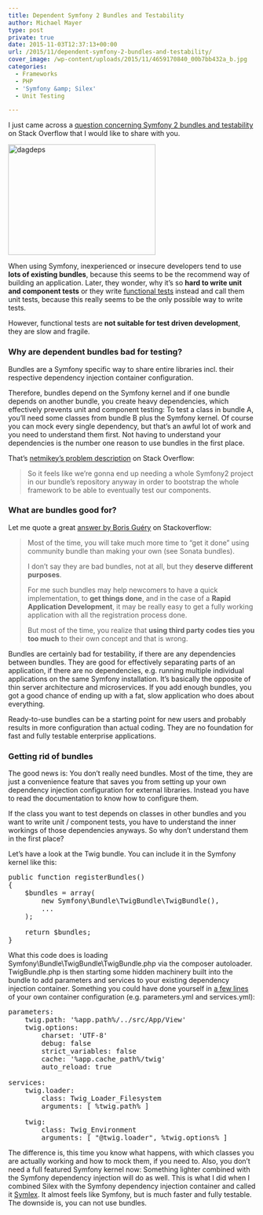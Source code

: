 ```yaml
---
title: Dependent Symfony 2 Bundles and Testability
author: Michael Mayer
type: post
private: true
date: 2015-11-03T12:37:13+00:00
url: /2015/11/dependent-symfony-2-bundles-and-testability/
cover_image: /wp-content/uploads/2015/11/4659170840_00b7bb432a_b.jpg
categories:
  - Frameworks
  - PHP
  - 'Symfony &amp; Silex'
  - Unit Testing

---
```


I just came across a <a href="http://stackoverflow.com/questions/24251539/how-to-test-a-shared-symfony-2-bundle-without-a-full-project/33494810#33494810" target="_blank"> question concerning Symfony 2 bundles and testability</a> on Stack Overflow that I would like to share with you.

[<img class="alignright wp-image-2942" src="/wp-content/uploads/2015/11/dagdeps-500x375.png" alt="dagdeps" width="300" height="225" srcset="/wp-content/uploads/2015/11/dagdeps-500x375.png 500w, /wp-content/uploads/2015/11/dagdeps.png 800w" sizes="(max-width: 300px) 100vw, 300px" />][1]

When using Symfony, inexperienced or insecure developers tend to use **lots of existing bundles**, because this seems to be the recommend way of building an application. Later, they wonder, why it&#8217;s so **hard to write unit and component tests** or they write <a href="http://symfony.com/doc/current/book/testing.html#functional-tests" target="_blank">functional tests</a> instead and call them unit tests, because this really seems to be the only possible way to write tests.

However, functional tests are **not suitable for test driven development**, they are slow and fragile.

### Why are dependent bundles bad for testing?

Bundles are a Symfony specific way to share entire libraries incl. their respective dependency injection container configuration.

Therefore, bundles depend on the Symfony kernel and if one bundle depends on another bundle, you create heavy dependencies, which effectively prevents unit and component testing: To test a class in bundle A, you&#8217;ll need some classes from bundle B plus the Symfony kernel. Of course you can mock every single dependency, but that&#8217;s an awful lot of work and you need to understand them first. Not having to understand your dependencies is the number one reason to use bundles in the first place.

That&#8217;s <a href="http://stackoverflow.com/questions/24251539/how-to-test-a-shared-symfony-2-bundle-without-a-full-project/33494810#33494810" target="_blank">netmikey&#8217;s problem description</a> on Stack Overflow:

> So it feels like we&#8217;re gonna end up needing a whole Symfony2 project in our bundle&#8217;s repository anyway in order to bootstrap the whole framework to be able to eventually test our components.

### What are bundles good for?

Let me quote a great <a href="http://stackoverflow.com/questions/19064719/fosuserbundle-what-is-the-point" target="_blank">answer by Boris Guéry</a> on Stackoverflow:

> Most of the time, you will take much more time to &#8220;get it done&#8221; using community bundle than making your own (see Sonata bundles).
> 
> I don&#8217;t say they are bad bundles, not at all, but they **deserve different purposes**.
> 
> For me such bundles may help newcomers to have a quick implementation, to **get things done**, and in the case of a **Rapid Application Development**, it may be really easy to get a fully working application with all the registration process done.
> 
> But most of the time, you realize that **using third party codes ties you too much** to their own concept and that is wrong.

Bundles are certainly bad for testability, if there are any dependencies between bundles. They are good for effectively separating parts of an application, if there are no dependencies, e.g. running multiple individual applications on the same Symfony installation. It&#8217;s basically the opposite of thin server architecture and microservices. If you add enough bundles, you got a good chance of ending up with a fat, slow application who does about everything.

Ready-to-use bundles can be a starting point for new users and probably results in more configuration than actual coding. They are no foundation for fast and fully testable enterprise applications.

### Getting rid of bundles

The good news is: You don&#8217;t really need bundles. Most of the time, they are just a convenience feature that saves you from setting up your own dependency injection configuration for external libraries. Instead you have to read the documentation to know how to configure them.

If the class you want to test depends on classes in other bundles and you want to write unit / component tests, you have to understand the inner workings of those dependencies anyways. So why don&#8217;t understand them in the first place?

Let&#8217;s have a look at the Twig bundle. You can include it in the Symfony kernel like this:

<pre>public function registerBundles()
{
    $bundles = array(
        new Symfony\Bundle\TwigBundle\TwigBundle(),
        ...
    );

    return $bundles;
}
</pre>

What this code does is loading Symfony\Bundle\TwigBundle\TwigBundle.php via the composer autoloader. TwigBundle.php is then starting some hidden machinery built into the bundle to add parameters and services to your existing dependency injection container. Something you could have done yourself in [a few lines][2] of your own container configuration (e.g. parameters.yml and services.yml):

<pre>parameters:
    twig.path: '%app.path%/../src/App/View'
    twig.options:
        charset: 'UTF-8'
        debug: false
        strict_variables: false
        cache: '%app.cache_path%/twig'
        auto_reload: true

services:
    twig.loader:
        class: Twig_Loader_Filesystem
        arguments: [ %twig.path% ]

    twig:
        class: Twig_Environment
        arguments: [ "@twig.loader", %twig.options% ]        
</pre>

The difference is, this time you know what happens, with which classes you are actually working and how to mock them, if you need to. Also, you don&#8217;t need a full featured Symfony kernel now: Something lighter combined with the Symfony dependency injection will do as well. This is what I did when I combined Silex with the Symfony dependency injection container and called it <a href="https://github.com/lastzero/symlex" target="_blank">Symlex</a>. It almost feels like Symfony, but is much faster and fully testable. The downside is, you can not use bundles.

 [1]: /wp-content/uploads/2015/11/dagdeps.png
 [2]: https://github.com/lastzero/symlex/blob/master/app/config/twig.yml